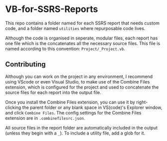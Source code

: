 # VB-for-SSRS-Reports
This repo contains a folder named for each SSRS report that needs custom code,
and a folder named `utilities` where repurposable code lives.

Although the code is organised in seperate, modular files, each report has one
file which is the concatenates all the necessary source files. This file is
named according to this convention: `Project/_Project.vb`.

## Contributing
Although you can work on the project in any environment, I recommend using
VScode or even Visual Studio, to make use of the Combine Files extension, which
is configured for the project and used to concatenate the source files for each
report into the output file.

Once you install the Combine Files extension, you can use it by right-clicking
the parent folder or any blank space in VS(code)'s Explorer window, and click
`Combine Files`.
The config settings for the Combine Files extension are in
`.combinefilesrc.json`.

All source files in the report folder are automatically included in the output
(unless they begin with a `_`). To include a utility file, add a glob for it.
